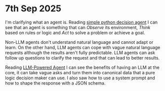 # 7th Sep 2025

I'm clarifying what an agent is. Reading [simple python decision agent](https://www.anupshinde.com/simple-decision-agent-python/) I can see that an agent is something that can *Observe* its environment, *Think* based on rules or logic and *Act* to solve a problem or achieve a goal.

Non-LLM agents don't understand natural language and cannot adapt or learn. On the other hand, LLM agents can cope with vague natural language requests although the results aren't fully predictable. LLM agents can ask follow up questions to clarify the request and that can lead to better results.

Reading [LLM-Powered Agent](https://www.anupshinde.com/llm-powered-agent-python/) I can see the benefits of having an LLM at the core, it can take vague asks and turn them into canonical data that a pure logic decision maker can use. I also saw how to use a system prompt and how to shape the response with a JSON schema.

